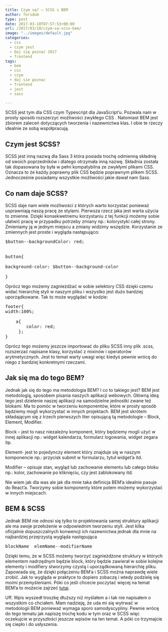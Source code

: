```yaml
---
title: Czym są? – SCSS i BEM
author: feridum
type: post
date: 2017-03-10T07:57:53+00:00
url: /2017/03/10/czym-sa-scss-bem/
image: "../images/default.jpg"
categories:
  - css
  - czym jest
  - Daj się poznać 2017
  - frontend
tags:
  - bem
  - css
  - czym
  - daj sie poznac
  - frontend
  - jest
  - sass

---
```

<span lang="pl-PL">SCSS jest tym dla CSS czym Typescript dla JavaScript&#8217;u. Pozwala nam w prosty spos</span><span lang="en-US">ó</span><span lang="pl-PL">b rozszerzyć możliwości zwykłego CSS . Natomiast BEM jest zbiorem zaleceń dotyczących tworzenia i nazewnictwa klas. I obie te rzeczy idealnie ze sobą wsp</span><span lang="en-US">ó</span><span lang="pl-PL">łpracują.</span>

<!--more-->

## Czym jest SCSS?

<span lang="pl-PL">SCSS jest inną nazwą dla Sass 3 kt</span><span lang="en-US">ó</span><span lang="pl-PL">ra posiada trochę odmienną składnię od swoich poprzednik</span><span lang="en-US">ó</span><span lang="pl-PL">w i dlatego otrzymała inną nazwę.</span> Składnia została tak dopasowana by była w pełni kompatybilna ze zwykłymi plikami CSS. Oznacza to że każdy poprawny plik CSS będzie poprawnym plikem SCSS. Jednocześnie posiadamy wszystkie możliwości jakie dawał nam Sass.

## Co nam daje SCSS?

<span lang="en-US">SCSS daje nam wiele możliwości</span> <span lang="pl-PL">z których warto korzystać ponieważ usprawniają naszą pracę ze stylami. Pierwsza rzecz jaka jest warta użycia to zmienne. Dzięki konsekwetnemu korzystaniu z tej funkcji możemy sobie ułatwić pracę w przypadku potrzeby zmiany np.: kolorystyki całej strony. Zmieniamy ją w jednym miejscu a zmiany widzimy wszędzie. Korzystanie ze zmiennych jest proste i wygląda następująco:</span>

<pre class="lang:sass decode:true">$button--backgroundColor: red;


button{

background-color: $button--background-color

}</pre>

Oprócz tego możemy zagnieżdżać w sobie selektory CSS dzięki czemu widać hierarchię styli w naszym pliku i wszystko jest dużo bardziej uporządkowane. Tak to może wyglądać w kodzie:

<pre class="lang:sass decode:true">footer{
width:100%;
   
    a{
        color: red;
     };
}</pre>

Oprócz tego możemy jeszcze importować do pliku SCSS inny plik .scss, rozszerzać napisane klasy, korzystać z mixinów i operatorów arytmetycznych. Jest to temat warty uwagi więc kiedyś pewnie wrócę do niego z bardziej konkretnymi rzeczami.

## Jak się ma do tego BEM?

Jednak jak się do tego ma metodologia BEM? I co to takiego jest? BEM jest metodologią, sposobem pisania naszych aplikacji webowych. Główną ideą tego jest dzielenie naszej aplikacji na samodzielne jednostki zwane też blokami. Ma to pomóc w tworzeniu komponentów, które w prosty sposób będziemy mogli wykorzystać w innych projektach. BEM jest skrótem składającym się z trzech pierwszych liter opisującą tą metodologie &#8211; Block, Element, Modifier.

Block &#8211; jest to nasz niezależny komponent, który będziemy mogli użyć w innej aplikacji np.: widget kalendarza, formularz logowania, widget zegara itp.

Element- jest to pojedynczy element który znajduje się w naszym komponencie np.: przycisk submit w formularzu, tytuł widget&#8217;a itd.

Modifier &#8211; opisuje stan, wygląd lub zachowanie elementu lub całego bloku np.: kolor, zachowanie po kliknięciu, czy jest zablokowany itd.

Nie wiem jak dla was ale jak dla mnie taka definicja BEM&#8217;a idealnie pasuje do React&#8217;a. Tworzymy sobie komponenty które potem możemy wykorzystać w innych miejscach.

## BEM & SCSS

Jednak BEM nie odnosi się tylko to projektowania samej struktury aplikacji ale ma swoje przełożenie w odpowiednim tworzeniu styli. Jest kilka oficjalnie dopuszczalnych konwencji ich nazewnictwa jednak dla mnie na najbardziej przejrzystą wygląda następująca

<pre class="lang:default decode:true">blockName__elemName--modifierName</pre>

Dzięki temu, że w SCSS możemy tworzyć zagnieżdżone struktury w których elementem nadrzędnym będzie block, który będzie zawierał w sobie kolejne elementy i modifiery stworzymy czystą i uporządkowaną hierarchię pliku. Zapowiada się, że dzięki połączeniu BEM&#8217;a i SCSS można naprawdę wiele zrobić. Jak to wygląda w praktyce to dopiero zobaczę i wtedy podzielę się moimi przemyśleniami. Póki co jeśli chcecie poczytać więcej na temat BEM&#8217;a to możecie zajrzeć [tutaj][1].

Uff. Wpis wyszedł troszkę dłuższy niż myślałem a i tak nie napisałem o wszystkim co chciałem. Mam nadzieję, że uda mi się wytrwać w metodologii BEM ponieważ wymaga sporo samodyscypliny. Pewnie wrócę do tego tematu jak napiszę trochę kodu w tym oraz w SCSS więc oczekujcie w przyszłości jeszcze wpisów na ten temat. A póki co trzymajcie się ciepło i do usłyszenia.

 [1]: https://en.bem.info/